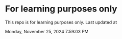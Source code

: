 # For learning purposes only
This repo is for learning purposes only.
Last updated at

Monday, November 25, 2024 7:59:03 PM

